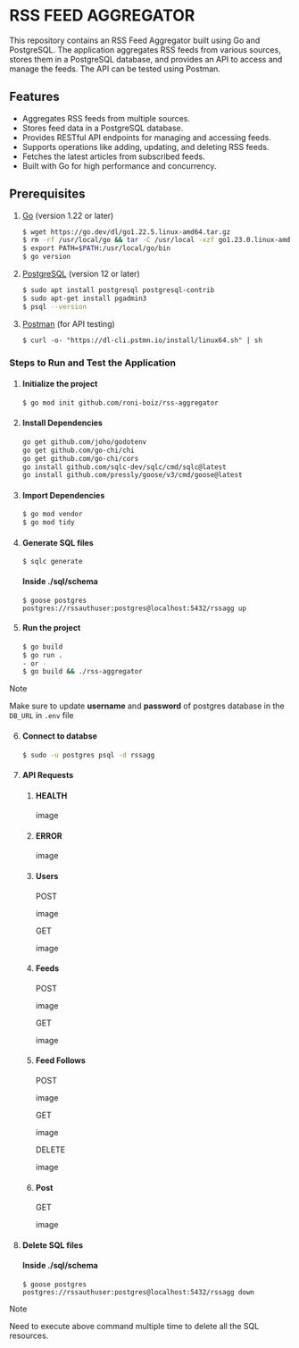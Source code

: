 # RSS FEED AGGREGATOR

This repository contains an RSS Feed Aggregator built using Go and PostgreSQL. The application aggregates RSS feeds from various sources, stores them in a PostgreSQL database, and provides an API to access and manage the feeds. The API can be tested using Postman.

## Features
- Aggregates RSS feeds from multiple sources.
- Stores feed data in a PostgreSQL database.
- Provides RESTful API endpoints for managing and accessing feeds.
- Supports operations like adding, updating, and deleting RSS feeds.
- Fetches the latest articles from subscribed feeds.
- Built with Go for high performance and concurrency.

## Prerequisites

1. [Go](https://go.dev/doc/install) (version 1.22 or later)
    ```bash
    $ wget https://go.dev/dl/go1.22.5.linux-amd64.tar.gz
    $ rm -rf /usr/local/go && tar -C /usr/local -xzf go1.23.0.linux-amd64.tar.gz
    $ export PATH=$PATH:/usr/local/go/bin
    $ go version
    ```

2. [PostgreSQL](https://www.postgresql.org/download/) (version 12 or later)
    ```bash
    $ sudo apt install postgresql postgresql-contrib
    $ sudo apt-get install pgadmin3
    $ psql --version
    ```

3. [Postman](https://www.postman.com/downloads/) (for API testing)
    ```
    $ curl -o- "https://dl-cli.pstmn.io/install/linux64.sh" | sh
    ```

### Steps to Run and Test the Application

1. #### Initialize the project

    ```bash
    $ go mod init github.com/roni-boiz/rss-aggregator
    ```

2. #### Install Dependencies
    ```bash
    go get github.com/joho/godotenv
    go get github.com/go-chi/chi
    go get github.com/go-chi/cors
    go install github.com/sqlc-dev/sqlc/cmd/sqlc@latest
    go install github.com/pressly/goose/v3/cmd/goose@latest
    ```

3. #### Import Dependencies
    ```bash
    $ go mod vendor
    $ go mod tidy
    ```

4. #### Generate SQL files
    ```
    $ sqlc generate
    ```

    #### Inside ./sql/schema
    
    ```
    $ goose postgres postgres://rssauthuser:postgres@localhost:5432/rssagg up
    ```

5. #### Run the project

    ```bash
    $ go build
    $ go run .
    - or -
    $ go build && ./rss-aggregator
    ```

> [!NOTE]
> Make sure to update **username** and **password** of postgres database in the `DB_URL` in `.env` file

6. #### Connect to databse

    ```bash
    $ sudo -u postgres psql -d rssagg
    ```

7. #### API Requests

    1. #### HEALTH

        image

    2. #### ERROR

        image

    3. #### Users

        POST

        image

        GET

        image


    4. #### Feeds

        POST
        
        image

        GET

        image

    5. #### Feed Follows

        POST

        image
        
        GET

        image

        DELETE

        image

    6. #### Post

        GET 

        image


8. #### Delete SQL files

    #### Inside ./sql/schema
    
    ```
    $ goose postgres postgres://rssauthuser:postgres@localhost:5432/rssagg down
    ```

> [!NOTE]
> Need to execute above command multiple time to delete all the SQL resources.
